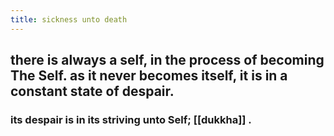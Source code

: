 ```yaml
---
title: sickness unto death
---
```


## there is always a self, in the process of becoming The Self. as it never becomes itself, it is in a constant state of despair.
### its despair is in its striving unto Self; [[dukkha]] .
